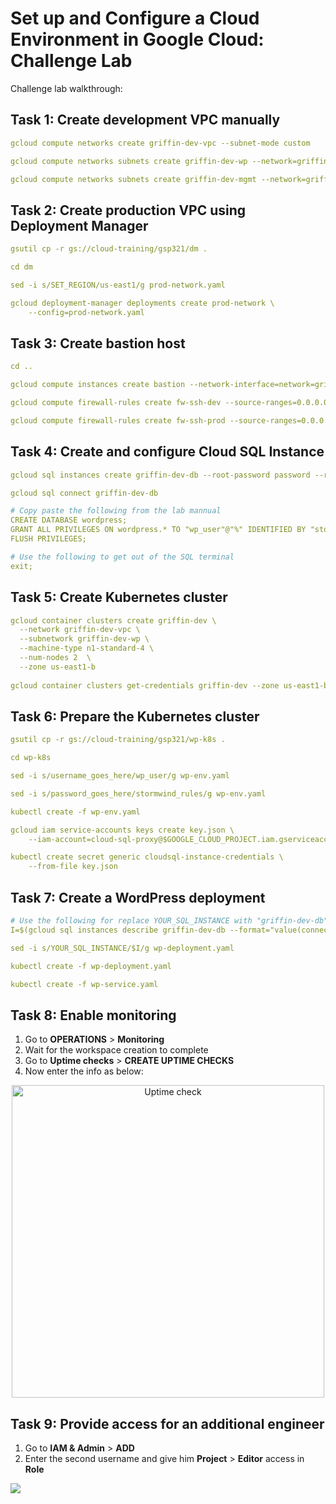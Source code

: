 # Set up and Configure a Cloud Environment in Google Cloud: Challenge Lab

Challenge lab walkthrough:

## Task 1: Create development VPC manually

```yaml
gcloud compute networks create griffin-dev-vpc --subnet-mode custom

gcloud compute networks subnets create griffin-dev-wp --network=griffin-dev-vpc --region us-east1 --range=192.168.16.0/20

gcloud compute networks subnets create griffin-dev-mgmt --network=griffin-dev-vpc --region us-east1 --range=192.168.32.0/20
```

## Task 2: Create production VPC using Deployment Manager

```yaml
gsutil cp -r gs://cloud-training/gsp321/dm .

cd dm

sed -i s/SET_REGION/us-east1/g prod-network.yaml

gcloud deployment-manager deployments create prod-network \
    --config=prod-network.yaml
```

## Task 3: Create bastion host

```yaml
cd ..

gcloud compute instances create bastion --network-interface=network=griffin-dev-vpc,subnet=griffin-dev-mgmt  --network-interface=network=griffin-prod-vpc,subnet=griffin-prod-mgmt --tags=ssh --zone=us-east1-b

gcloud compute firewall-rules create fw-ssh-dev --source-ranges=0.0.0.0/0 --target-tags ssh --allow=tcp:22 --network=griffin-dev-vpc

gcloud compute firewall-rules create fw-ssh-prod --source-ranges=0.0.0.0/0 --target-tags ssh --allow=tcp:22 --network=griffin-prod-vpc
```

## Task 4: Create and configure Cloud SQL Instance

```yaml
gcloud sql instances create griffin-dev-db --root-password password --region=us-east1

gcloud sql connect griffin-dev-db

# Copy paste the following from the lab mannual
CREATE DATABASE wordpress;
GRANT ALL PRIVILEGES ON wordpress.* TO "wp_user"@"%" IDENTIFIED BY "stormwind_rules";
FLUSH PRIVILEGES;

# Use the following to get out of the SQL terminal
exit;
```

## Task 5: Create Kubernetes cluster

```yaml
gcloud container clusters create griffin-dev \
  --network griffin-dev-vpc \
  --subnetwork griffin-dev-wp \
  --machine-type n1-standard-4 \
  --num-nodes 2  \
  --zone us-east1-b
  
gcloud container clusters get-credentials griffin-dev --zone us-east1-b
```

## Task 6: Prepare the Kubernetes cluster

```yaml
gsutil cp -r gs://cloud-training/gsp321/wp-k8s .

cd wp-k8s

sed -i s/username_goes_here/wp_user/g wp-env.yaml

sed -i s/password_goes_here/stormwind_rules/g wp-env.yaml

kubectl create -f wp-env.yaml

gcloud iam service-accounts keys create key.json \
    --iam-account=cloud-sql-proxy@$GOOGLE_CLOUD_PROJECT.iam.gserviceaccount.com

kubectl create secret generic cloudsql-instance-credentials \
    --from-file key.json
```

## Task 7: Create a WordPress deployment

```yaml
# Use the following for replace YOUR_SQL_INSTANCE with "griffin-dev-db"
I=$(gcloud sql instances describe griffin-dev-db --format="value(connectionName)")

sed -i s/YOUR_SQL_INSTANCE/$I/g wp-deployment.yaml

kubectl create -f wp-deployment.yaml

kubectl create -f wp-service.yaml
```

## Task 8: Enable monitoring

1. Go to **OPERATIONS** > **Monitoring**
2. Wait for the workspace creation to complete
3. Go to **Uptime checks** > **CREATE UPTIME CHECKS**
4. Now enter the info as below:

<p align="center">
  <img width=500 src="https://github.com/DSC-IIIT-Kalyani/qwiklabs_challenges/raw/master/screenshots/uptime.png" alt="Uptime check" />
</p>

## Task 9: Provide access for an additional engineer

1. Go to **IAM & Admin** > **ADD**
2. Enter the second username and give him **Project** > **Editor** access in **Role**

![](https://github.com/DSC-IIIT-Kalyani/qwiklabs_challenges/raw/master/screenshots/IAM.png)















